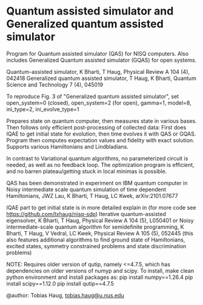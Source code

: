 # Quantum assisted simulator and Generalized quantum assisted simulator


Program for Quantum assisted simulator (QAS) for NISQ computers.
Also includes Generalized Quantum assisted simulator (GQAS) for open systems.

Quantum-assisted simulator, K Bharti, T Haug, Physical Review A 104 (4), 042418
Generalized quantum assisted simulator, T Haug, K Bharti, Quantum Science and Technology 7 (4), 045019

To reproduce Fig. 3 of "Generalized quantum assisted simulator", set open_system=0 (closed), open_system=2 (for open), gamma=1, model=8, ini_type=2, ini_evolve_type=1

Prepares state on quantum computer, then measures state in various bases.
Then follows only efficient post-processing of collected data:
First does IQAE to get initial state for evolution, then time evolves it with QAS or GQAS. 
Program then computes expectation values and fidelity with exact solution.
Supports various Hamiltonians and Lindbladians.

In contrast to Variational quantum algorithms, no parameterized circuit is needed, as well as no feedback loop.
The optimization program is efficient, and no barren plateau/getting stuck in local minimas is possible.


QAS has been demonstrated in experiment on IBM quantum computer in
Noisy intermediate scale quantum simulation of time dependent Hamiltonians, JWZ Lau, K Bharti, T Haug, LC Kwek, arXiv:2101.07677


IQAE part to get initial state is in more detailed explain in (for more code see https://github.com/txhaug/nisq-sdp)
Iterative quantum-assisted eigensolver, K Bharti, T Haug, Physical Review A 104 (5), L050401
or
Noisy intermediate-scale quantum algorithm for semidefinite programming, K Bharti, T Haug, V Vedral, LC Kwek, Physical Review A 105 (5), 052445
(this also features additional algorithms to find ground state of Hamiltonians, excited states, symmetry constrained problems and state discrimination problems)

NOTE: Requires older version of qutip, namely <=4.7.5, which has dependencies on older versions of numyp and scipy.
To install, make clean python environment and install packages as:
pip install numpy==1.26.4
pip install scipy==1.12.0
pip install qutip==4.7.5



@author: Tobias Haug, tobias.haug@u.nus.edu
